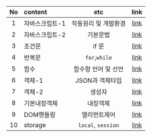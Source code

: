 |No|content|etc|link|
|:-:|:--|:-:|:-:|
|1| 자바스크립트-1 |작동원리 및 개발환경|[link](./javascript.md)|
|2| 자바스크립트-2 |기본문법|[link](./javascript2.md)|
|3| 조건문 | if 문 |[link](./if.md)|
|4| 반복문 | `for`,`while` |[link](./loof.md)|
|5| 함수 | 함수형 언어 및 선언 |[link](./functional.md)|
|6| 객체-1 | JSON과 객체타입 |[link](./object.md)|
|7| 객체-2 | 생성자 | [link](./constructor.md)|
|8| 기본내장객체 | 내장객체 |[link](./defaultObject.md)|
|9| DOM핸들링 | 엘리먼트제어 |[link](./dom.md)|
|10| storage | `local`, `session` | [link](./storage.md)|